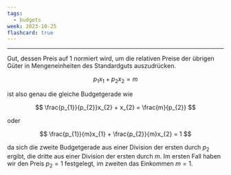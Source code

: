 ```yaml
---
tags:
  - budgets
week: 2023-10-25
flashcard: true
---
```

***

Gut, dessen Preis auf 1 normiert wird, um die relativen Preise der übrigen Güter in Mengeneinheiten des Standardguts auszudrücken.

$$
p_{1}x_{1} + p_{2}x_{2} = m
$$

ist also genau die gleiche Budgetgerade wie 

$$
\frac{p_{1}}{p_{2}}x_{2} + x_{2} = \frac{m}{p_{2}}
$$

oder

$$
\frac{p_{1}}{m}x_{1} + \frac{p_{2}}{m}x_{2} = 1
$$

da sich die zweite Budgetgerade aus einer Division der ersten durch $p_{2}$ ergibt, die dritte aus einer Division der ersten durch $m$. Im ersten Fall haben wir den Preis $p_{2} = 1$ festgelegt, im zweiten das Einkommen $m = 1$.

